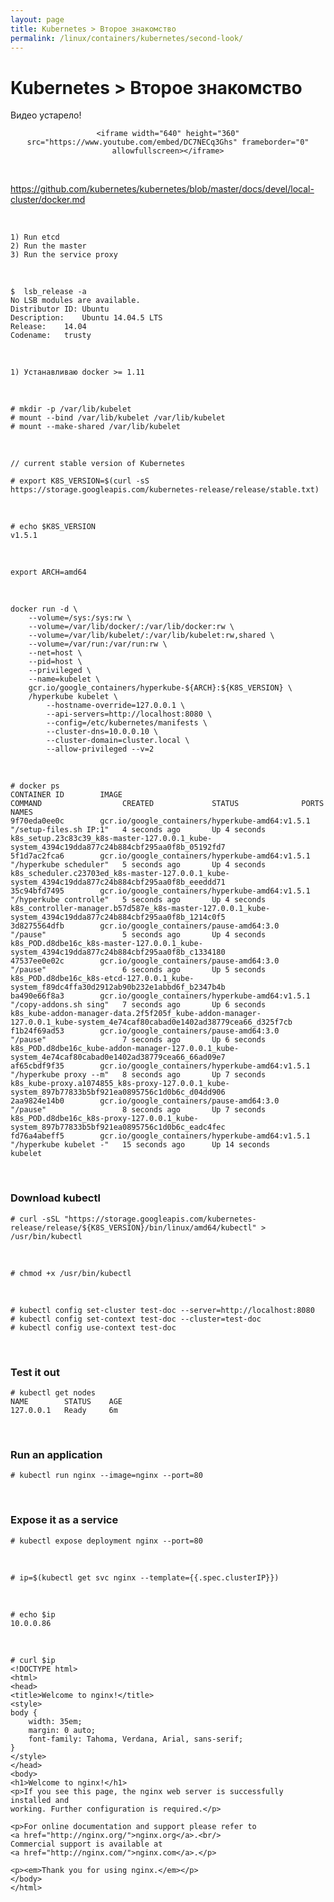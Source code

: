 ```yaml
---
layout: page
title: Kubernetes > Второе знакомство
permalink: /linux/containers/kubernetes/second-look/
---
```



# Kubernetes > Второе знакомство


Видео устарело!

<div align="center">

    <iframe width="640" height="360" src="https://www.youtube.com/embed/DC7NECq3Ghs" frameborder="0" allowfullscreen></iframe>

</div>

<br/>

https://github.com/kubernetes/kubernetes/blob/master/docs/devel/local-cluster/docker.md


<br/>

    1) Run etcd
    2) Run the master
    3) Run the service proxy

<br/>

    $  lsb_release -a
    No LSB modules are available.
    Distributor ID:	Ubuntu
    Description:	Ubuntu 14.04.5 LTS
    Release:	14.04
    Codename:	trusty


<br/>

    1) Устанавливаю docker >= 1.11


<br/>

    # mkdir -p /var/lib/kubelet
    # mount --bind /var/lib/kubelet /var/lib/kubelet
    # mount --make-shared /var/lib/kubelet

<br/>

    // current stable version of Kubernetes

    # export K8S_VERSION=$(curl -sS https://storage.googleapis.com/kubernetes-release/release/stable.txt)

<br/>

    # echo $K8S_VERSION
    v1.5.1

<br/>


    export ARCH=amd64

<br/>

    docker run -d \
        --volume=/sys:/sys:rw \
        --volume=/var/lib/docker/:/var/lib/docker:rw \
        --volume=/var/lib/kubelet/:/var/lib/kubelet:rw,shared \
        --volume=/var/run:/var/run:rw \
        --net=host \
        --pid=host \
        --privileged \
        --name=kubelet \
        gcr.io/google_containers/hyperkube-${ARCH}:${K8S_VERSION} \
        /hyperkube kubelet \
            --hostname-override=127.0.0.1 \
            --api-servers=http://localhost:8080 \
            --config=/etc/kubernetes/manifests \
            --cluster-dns=10.0.0.10 \
            --cluster-domain=cluster.local \
            --allow-privileged --v=2


<br/>


    # docker ps
    CONTAINER ID        IMAGE                                             COMMAND                  CREATED             STATUS              PORTS               NAMES
    9f70eda0ee0c        gcr.io/google_containers/hyperkube-amd64:v1.5.1   "/setup-files.sh IP:1"   4 seconds ago       Up 4 seconds                            k8s_setup.23c83c39_k8s-master-127.0.0.1_kube-system_4394c19dda877c24b884cbf295aa0f8b_05192fd7
    5f1d7ac2fca6        gcr.io/google_containers/hyperkube-amd64:v1.5.1   "/hyperkube scheduler"   5 seconds ago       Up 4 seconds                            k8s_scheduler.c23703ed_k8s-master-127.0.0.1_kube-system_4394c19dda877c24b884cbf295aa0f8b_eeeddd71
    35c94bfd7495        gcr.io/google_containers/hyperkube-amd64:v1.5.1   "/hyperkube controlle"   5 seconds ago       Up 4 seconds                            k8s_controller-manager.b57d587e_k8s-master-127.0.0.1_kube-system_4394c19dda877c24b884cbf295aa0f8b_1214c0f5
    3d8275564dfb        gcr.io/google_containers/pause-amd64:3.0          "/pause"                 5 seconds ago       Up 4 seconds                            k8s_POD.d8dbe16c_k8s-master-127.0.0.1_kube-system_4394c19dda877c24b884cbf295aa0f8b_c1334180
    47537ee0e02c        gcr.io/google_containers/pause-amd64:3.0          "/pause"                 6 seconds ago       Up 5 seconds                            k8s_POD.d8dbe16c_k8s-etcd-127.0.0.1_kube-system_f89dc4ffa30d2912ab90b232e1abbd6f_b2347b4b
    ba490e66f8a3        gcr.io/google_containers/hyperkube-amd64:v1.5.1   "/copy-addons.sh sing"   7 seconds ago       Up 6 seconds                            k8s_kube-addon-manager-data.2f5f205f_kube-addon-manager-127.0.0.1_kube-system_4e74caf80cabad0e1402ad38779cea66_d325f7cb
    f1b24f69ad53        gcr.io/google_containers/pause-amd64:3.0          "/pause"                 7 seconds ago       Up 6 seconds                            k8s_POD.d8dbe16c_kube-addon-manager-127.0.0.1_kube-system_4e74caf80cabad0e1402ad38779cea66_66ad09e7
    af65cbdf9f35        gcr.io/google_containers/hyperkube-amd64:v1.5.1   "/hyperkube proxy --m"   8 seconds ago       Up 7 seconds                            k8s_kube-proxy.a1074855_k8s-proxy-127.0.0.1_kube-system_897b77833b5bf921ea0895756c1d0b6c_d04dd906
    2aa9824e14b0        gcr.io/google_containers/pause-amd64:3.0          "/pause"                 8 seconds ago       Up 7 seconds                            k8s_POD.d8dbe16c_k8s-proxy-127.0.0.1_kube-system_897b77833b5bf921ea0895756c1d0b6c_eadc4fec
    fd76a4abeff5        gcr.io/google_containers/hyperkube-amd64:v1.5.1   "/hyperkube kubelet -"   15 seconds ago      Up 14 seconds                           kubelet



<br/>

### Download kubectl


    # curl -sSL "https://storage.googleapis.com/kubernetes-release/release/${K8S_VERSION}/bin/linux/amd64/kubectl" > /usr/bin/kubectl

<br/>

    # chmod +x /usr/bin/kubectl

<br/>


    # kubectl config set-cluster test-doc --server=http://localhost:8080
    # kubectl config set-context test-doc --cluster=test-doc
    # kubectl config use-context test-doc


<br/>

### Test it out

    # kubectl get nodes
    NAME        STATUS    AGE
    127.0.0.1   Ready     6m


<br/>

### Run an application

    # kubectl run nginx --image=nginx --port=80

<br/>

### Expose it as a service

    # kubectl expose deployment nginx --port=80

<br/>

    # ip=$(kubectl get svc nginx --template={{.spec.clusterIP}})

<br/>

    # echo $ip
    10.0.0.86

<br/>

    # curl $ip
    <!DOCTYPE html>
    <html>
    <head>
    <title>Welcome to nginx!</title>
    <style>
    body {
        width: 35em;
        margin: 0 auto;
        font-family: Tahoma, Verdana, Arial, sans-serif;
    }
    </style>
    </head>
    <body>
    <h1>Welcome to nginx!</h1>
    <p>If you see this page, the nginx web server is successfully installed and
    working. Further configuration is required.</p>

    <p>For online documentation and support please refer to
    <a href="http://nginx.org/">nginx.org</a>.<br/>
    Commercial support is available at
    <a href="http://nginx.com/">nginx.com</a>.</p>

    <p><em>Thank you for using nginx.</em></p>
    </body>
    </html>
